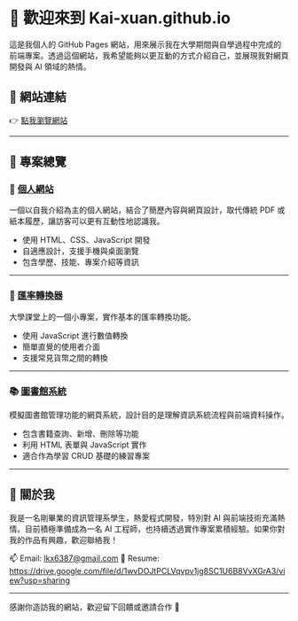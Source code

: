# 👋 歡迎來到 Kai-xuan.github.io

這是我個人的 GitHub Pages 網站，用來展示我在大學期間與自學過程中完成的前端專案。透過這個網站，我希望能夠以更互動的方式介紹自己，並展現我對網頁開發與 AI 領域的熱情。

## 🔗 網站連結

👉 [點我瀏覽網站](https://kai-xuan.github.io/)

---

## 📂 專案總覽

### 📌 [個人網站](https://kai-xuan.github.io/Projects/個人網站/)  
一個以自我介紹為主的個人網站，結合了簡歷內容與網頁設計，取代傳統 PDF 或紙本履歷，讓訪客可以更有互動性地認識我。

- 使用 HTML、CSS、JavaScript 開發
- 自適應設計，支援手機與桌面瀏覽
- 包含學歷、技能、專案介紹等資訊

---

### 💱 [匯率轉換器](https://kai-xuan.github.io/Projects/匯率轉換器/)  
大學課堂上的一個小專案，實作基本的匯率轉換功能。

- 使用 JavaScript 進行數值轉換
- 簡單直覺的使用者介面
- 支援常見貨幣之間的轉換

---

### 📚 [圖書館系統](https://kai-xuan.github.io/Projects/圖書館系統/)  
模擬圖書館管理功能的網頁系統，設計目的是理解資訊系統流程與前端資料操作。

- 包含書籍查詢、新增、刪除等功能
- 利用 HTML 表單與 JavaScript 實作
- 適合作為學習 CRUD 基礎的練習專案

---

## 🙋 關於我

我是一名剛畢業的資訊管理系學生，熱愛程式開發，特別對 AI 與前端技術充滿熱情。目前積極準備成為一名 AI 工程師，也持續透過實作專案累積經驗。如果你對我的作品有興趣，歡迎聯絡我！

📫 Email: lkx6387@gmail.com 
📄 Resume: https://drive.google.com/file/d/1wvDOJtPCLVqvpv1jg8SC1U6B8VvXGrA3/view?usp=sharing

---

感謝你造訪我的網站，歡迎留下回饋或邀請合作 🙌


